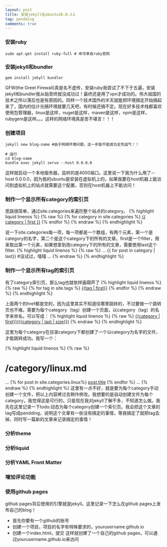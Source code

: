 ```yaml
---
layout: post
title: 安装jekyll在ubuntu16.0.3上
tag: pendding
comments: true
---
```


### 安装ruby
```
sudo apt-get install ruby-full # 命令来自ruby官网
```

### 安装jekyll和bundler
```
gem install jekyll bundler
```

GFW(the Greet Firewall)真是名不虚传，安装ruby我尝试了不下于五遍，安装jekyll和bundler我从始至终就没成功过！最终还是用了vpn才成功的。伟大祖国的技术之所以落后也是有原因的。同样一个技术国外的半天就能把环境搞定开始搞起来了，国内的估计光搞环境就要几天吧，有时候还搞不定。现在好多技术栈都喜欢使用包管理器，linux是这样，nuget是这样，maven是这样，npm是这样，rubygem是这样。。。这样的网络环境真是苦不堪言！！！

### 创建项目
```
jekyll new blog-name #由于网络环境问题，这一步能不能成功全凭运气！！

# 运行
cd blog-name
bundle exec jekyll serve --host 0.0.0.0
```

这样就启动一个本地服务器，监听的是4000端口。这里说一下我为什么用了--host 0.0.0.0，因为我的ubuntu是安装在虚拟机上的，如果我要在host机器上能访问到虚拟机上的站点就需要这个配置，否则在host机器上不能访问！

### 制作一个显示所有category的索引页
思路很简单，通过site.categories来遍历整个站点的category。
{% highlight liquid linenos %}
{% raw %}
{% for category in site.categories %}
  <a href="">{{ category | first }}</a>
{% endfor %}
{% endraw %}
{% endhighlight %}

说一下site.categories每一项，每一项都是一个数组，有两个元素，第一个是category的名字，第二个是这个category下的所有的文章。first是一个filter，用来取出第一个元素，如果想拿到改category下的所有的文章，需要使用last这个filter.
{% highlight liquid linenos %}
{% raw %}
...
{{ for post in category | last}} #没试过，嘻嘻
...
{% endraw %}
{% endhighlight %}

### 制作一个显示所有tag的索引页
有了category索引页，那么tag也就依样画葫芦了
{% highlight liquid linenos %}
{% raw %}
{% for tag in site.tags %}
    <a href="">{{tag | first}}</a>
{% endfor %}
{% endraw %}
{% endhighlight %}

上面两个的href都是空的，因为这里其实不知道往哪里跳转的，不过要做一个跳转页也不难。需要为每个category（tag）创建一个页面，以category（tag）的名字来命名。可以写成：
{% highlight liquid linenos %}
{% raw %}
<a href="/category/{{category | first}}.html">{{category | first}}({{category | last | size}})</a>
{% endraw %}
{% endhighlight %}

这里为每个category在目录category下都创建了一个以category为名字的文件，才能跳转成功。我写一个：

{% highlight liquid linenos %}
{% raw %}
# /category/linux.md

...
{% for post in site.categories.linux%}
    <a href="{{post.url}}">post.title</a>
{% endfor %}
...
{% endraw %}
{% endhighlight %}
这里有一点不好，就是要为每个category手动创建一个文件，把以上内容拷过去稍作修改。我想要的是自动创建文件为每个category，我觉得这是可行的，只是现在我对jekyll了解不多，不知道怎么做。我先在这里记录一下todo:动态为每个category创建一个索引页。我会把这个文章的tag写成pendding，说明这个文章有一些没有搞定的事情，等我搞定了就把tag去掉，同时写一篇新的文章来记录搞定的事情！
### 分析theme

### 分析liquid

### 分析YAML Front Matter

### 增加评论功能

### 使用github pages
github pages背后使用的引擎就是jekyll。这里记录一下怎么在github pages上发布自己的blog！
- 首先你要有一个github的账号
- 创建一个项目，项目的名字有特殊要求的，yourusername.github.io
- 创建一个index.html，提交
这样就创建了一个自己的github pages，可以通过yourusername.github.io来访问

